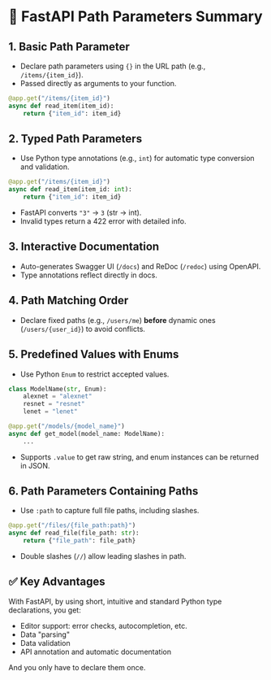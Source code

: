 
# 📌 FastAPI Path Parameters Summary

## 1. Basic Path Parameter
- Declare path parameters using `{}` in the URL path (e.g., `/items/{item_id}`).
- Passed directly as arguments to your function.

```python
@app.get("/items/{item_id}")
async def read_item(item_id):
    return {"item_id": item_id}
```

## 2. Typed Path Parameters
- Use Python type annotations (e.g., `int`) for automatic type conversion and validation.

```python
@app.get("/items/{item_id}")
async def read_item(item_id: int):
    return {"item_id": item_id}
```

- FastAPI converts `"3"` → `3` (str → int).
- Invalid types return a 422 error with detailed info.

## 3. Interactive Documentation
- Auto-generates Swagger UI (`/docs`) and ReDoc (`/redoc`) using OpenAPI.
- Type annotations reflect directly in docs.

## 4. Path Matching Order
- Declare fixed paths (e.g., `/users/me`) **before** dynamic ones (`/users/{user_id}`) to avoid conflicts.

## 5. Predefined Values with Enums
- Use Python `Enum` to restrict accepted values.

```python
class ModelName(str, Enum):
    alexnet = "alexnet"
    resnet = "resnet"
    lenet = "lenet"

@app.get("/models/{model_name}")
async def get_model(model_name: ModelName):
    ...
```

- Supports `.value` to get raw string, and enum instances can be returned in JSON.

## 6. Path Parameters Containing Paths
- Use `:path` to capture full file paths, including slashes.

```python
@app.get("/files/{file_path:path}")
async def read_file(file_path: str):
    return {"file_path": file_path}
```

- Double slashes (`//`) allow leading slashes in path.

## ✅ Key Advantages
With FastAPI, by using short, intuitive and standard Python type declarations, you get:

- Editor support: error checks, autocompletion, etc.
- Data "parsing"
- Data validation
- API annotation and automatic documentation

And you only have to declare them once.
